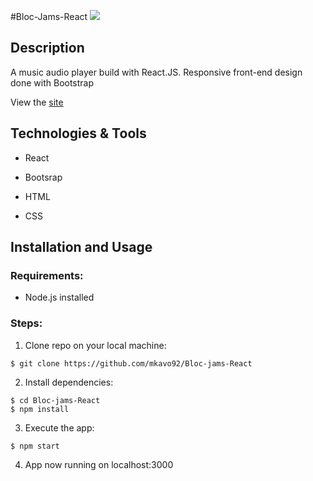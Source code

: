 #Bloc-Jams-React
<img src="githubImg/audio.png"/>

## Description

A music audio player build with React.JS. Responsive front-end design done with Bootstrap

View the <a href = "https://audio-player-90s.herokuapp.com/">site</a>

## Technologies & Tools

* React

* Bootsrap

* HTML

* CSS 

## Installation and Usage

### Requirements:

* Node.js installed

### Steps:
1. Clone repo on your local machine:
```
$ git clone https://github.com/mkavo92/Bloc-jams-React
```
2. Install dependencies:
```
$ cd Bloc-jams-React
$ npm install
```
3. Execute the app:<br/>
```
$ npm start
```

4. App now running on localhost:3000